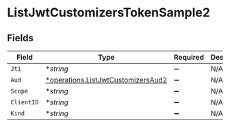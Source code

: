# ListJwtCustomizersTokenSample2


## Fields

| Field                                                                                   | Type                                                                                    | Required                                                                                | Description                                                                             |
| --------------------------------------------------------------------------------------- | --------------------------------------------------------------------------------------- | --------------------------------------------------------------------------------------- | --------------------------------------------------------------------------------------- |
| `Jti`                                                                                   | **string*                                                                               | :heavy_minus_sign:                                                                      | N/A                                                                                     |
| `Aud`                                                                                   | [*operations.ListJwtCustomizersAud2](../../models/operations/listjwtcustomizersaud2.md) | :heavy_minus_sign:                                                                      | N/A                                                                                     |
| `Scope`                                                                                 | **string*                                                                               | :heavy_minus_sign:                                                                      | N/A                                                                                     |
| `ClientID`                                                                              | **string*                                                                               | :heavy_minus_sign:                                                                      | N/A                                                                                     |
| `Kind`                                                                                  | **string*                                                                               | :heavy_minus_sign:                                                                      | N/A                                                                                     |